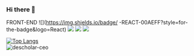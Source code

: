 ### Hi there 👋
FRONT-END ![](https://img.shields.io/badge/ -REACT-00AEFF?style=for-the-badge&logo=React)
![](https://img.shields.io/badge/FRONT-REACTHOOKS-00AEFF?style=for-the-badge&logo=React)
![](https://img.shields.io/badge/FRONT-REDUX-darkviolet?style=for-the-badge&logo=Redux)
![](https://img.shields.io/badge/FRONT-REDUXTHUNK-darkviolet?style=for-the-badge&logo=Redux)

[![Top Langs](https://github-readme-stats.vercel.app/api/top-langs/?username=ning1315&show_icons=true&theme=dark&layout=compact&hide_title=true)](https://github.com/ning1315)</br>
![descholar-ceo](https://github-readme-streak-stats.herokuapp.com/?user=ning1315&theme=dark)

<!--
**ning1315/ning1315** is a ✨ _special_ ✨ repository because its `README.md` (this file) appears on your GitHub profile.



Here are some ideas to get you started:

- 🔭 I’m currently working on ...
- 🌱 I’m currently learning ...
- 👯 I’m looking to collaborate on ...
- 🤔 I’m looking for help with ...
- 💬 Ask me about ...
- 📫 How to reach me: ...
- 😄 Pronouns: ...
- ⚡ Fun fact: ...
-->
